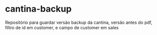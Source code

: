 # cantina-backup
Repositório para guardar versão backup da cantina, versão antes do pdf, filtro de id em customer, e campo de customer em sales
